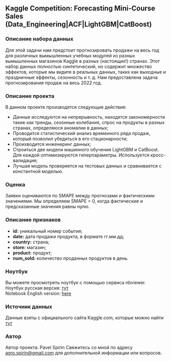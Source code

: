 ## Kaggle Competition: Forecasting Mini-Course Sales (Data_Engineering|ACF|LightGBM|CatBoost)

### Описание набора данных
Для этой задачи нам предстоит прогнозировать продажи на весь год для различных вымышленных учебных модулей из разных вымышленных магазинов Kaggle в разных (настоящих!) странах. Этот набор данных полностью синтетический, но содержит множество эффектов, которые мы видите в реальных данных, таких как выходные и праздничные эффекты, сезонность и т. д. Нам предоставлена задача прогнозирования продаж на весь 2022 год.

### Описание проекта
В данном проекте производятся следующие действия:
- Данные исследуются на непрерывность, находятся закономерности такие как тренды, сезонные колебания, спрос на продукты в разных странах, определяюся аномалии в данных;
- Проводится статистический анализ временного ряда продаж, который позволил убедиться в его стационарности;
- Проихводится инженеринг данных;
- Строиться две модели машинного обучения LightGBM и CatBoost. Для каждой оптимизируются гиперпараметры. Используется кросс-валидация;
- Лучшая модель проверяется на тестовых данных и сравнивается с константной моделью.

### Оценка
Заявки оцениваются по SMAPE между прогнозами и фактическими значениями. Мы определяем SMAPE = 0, когда фактические и предсказанные значения равны нулю.

### Описание признаков
- **id:** уникальный номер события;
- **date:** дата продажи продукта, в формате гг.мм.дд;
- **country:** страна;
- **store:** магазин;
- **product:** продукт;
- **num_sold:** количество проданных продуктов в день.


### Ноутбук
Вы можете просмотреть ноутбук с помощью сервиса nbviewer.  
Ноутбук русская версия: [тут](https://nbviewer.org/github/PaulSpirin/Kaggle_Competition.Forecasting_Mini-Course_Sales/blob/main/Forecasting_course-sales.ipynb)  
Notebook English version: [here](https://nbviewer.org/github/PaulSpirin/Kaggle_Competition.Forecasting_Mini-Course_Sales/blob/main/Forecasting_course-sales_eng.ipynb)

### Источник данных
Данные взяты с официального сайта Kaggle.com, которые можно найти [тут](https://www.kaggle.com/competitions/playground-series-s3e19/overview)

### Автор
Автор проекта: Pavel Spirin
Свяжитесь со мной по адресу agro.spirin@gmail.com для дополнительной информации или вопросов.
